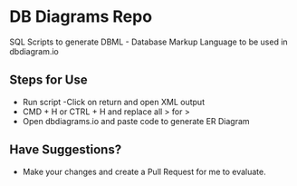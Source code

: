 # DB Diagrams Repo
SQL Scripts to generate DBML - Database Markup Language to be used in dbdiagram.io

## Steps for Use
- Run script
-Click on return and open XML output
- CMD + H or CTRL + H and replace all &gt; for >
- Open dbdiagrams.io and paste code to generate ER Diagram

## Have Suggestions?
- Make your changes and create a Pull Request for me to evaluate. 

